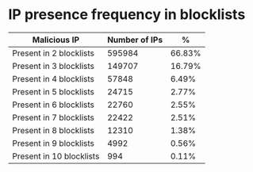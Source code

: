# IP presence frequency in blocklists
| Malicious IP | Number of IPs | % |
|----|----|----|
| Present in 2 blocklists | 595984 | 66.83% |
| Present in 3 blocklists | 149707 | 16.79% |
| Present in 4 blocklists | 57848 | 6.49% |
| Present in 5 blocklists | 24715 | 2.77% |
| Present in 6 blocklists | 22760 | 2.55% |
| Present in 7 blocklists | 22422 | 2.51% |
| Present in 8 blocklists | 12310 | 1.38% |
| Present in 9 blocklists | 4992 | 0.56% |
| Present in 10 blocklists | 994 | 0.11% |
